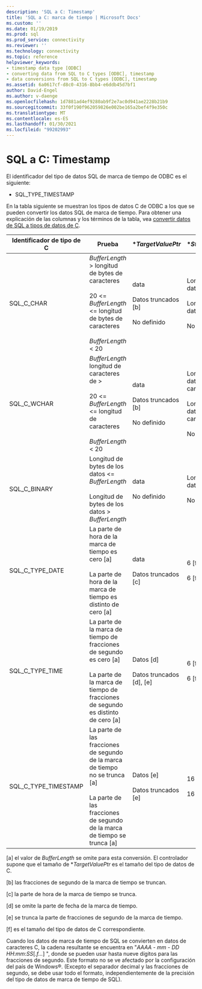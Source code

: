 ```yaml
---
description: 'SQL a C: Timestamp'
title: 'SQL a C: marca de tiempo | Microsoft Docs'
ms.custom: ''
ms.date: 01/19/2019
ms.prod: sql
ms.prod_service: connectivity
ms.reviewer: ''
ms.technology: connectivity
ms.topic: reference
helpviewer_keywords:
- timestamp data type [ODBC]
- converting data from SQL to C types [ODBC], timestamp
- data conversions from SQL to C types [ODBC], timestamp
ms.assetid: 6a0617cf-d8c0-4316-8bb4-e6ddb45d7bf1
author: David-Engel
ms.author: v-daenge
ms.openlocfilehash: 1d7881ad4ef9280ab9f2e7ac0d941ae2228b21b9
ms.sourcegitcommit: 33f0f190f962059826e002be165a2bef4f9e350c
ms.translationtype: MT
ms.contentlocale: es-ES
ms.lasthandoff: 01/30/2021
ms.locfileid: "99202993"
---
```

# <a name="sql-to-c-timestamp"></a>SQL a C: Timestamp

El identificador del tipo de datos SQL de marca de tiempo de ODBC es el siguiente:

- SQL_TYPE_TIMESTAMP  

En la tabla siguiente se muestran los tipos de datos C de ODBC a los que se pueden convertir los datos SQL de marca de tiempo. Para obtener una explicación de las columnas y los términos de la tabla, vea [convertir datos de SQL a tipos de datos de C](../../../odbc/reference/appendixes/converting-data-from-sql-to-c-data-types.md).  

|Identificador de tipo de C|Prueba|**TargetValuePtr*|**StrLen_or_IndPtr*|SQLSTATE|  
|-----------------------|----------|------------------------|----------------------------|--------------|  
|SQL_C_CHAR|*BufferLength* > longitud de bytes de caracteres<br /><br /> 20 <= *BufferLength* <= longitud de bytes de caracteres<br /><br /> *BufferLength* < 20|data<br /><br /> Datos truncados [b]<br /><br /> No definido|Longitud de los datos en bytes<br /><br /> Longitud de los datos en bytes<br /><br /> No definido|N/D<br /><br /> 01004<br /><br /> 22003|  
|SQL_C_WCHAR|*BufferLength* longitud de caracteres de ><br /><br /> 20 <= *BufferLength* <= longitud de caracteres<br /><br /> *BufferLength* < 20|data<br /><br /> Datos truncados [b]<br /><br /> No definido|Longitud de los datos en caracteres<br /><br /> Longitud de los datos en caracteres<br /><br /> No definido|N/D<br /><br /> 01004<br /><br /> 22003|  
|SQL_C_BINARY|Longitud de bytes de los datos <= *BufferLength*<br /><br /> Longitud de bytes de los datos > *BufferLength*|data<br /><br /> No definido|Longitud de los datos en bytes<br /><br /> No definido|N/D<br /><br /> 22003|  
|SQL_C_TYPE_DATE|La parte de hora de la marca de tiempo es cero [a]<br /><br /> La parte de hora de la marca de tiempo es distinto de cero [a]|data<br /><br /> Datos truncados [c]|6 [f]<br /><br /> 6 [f]|N/D<br /><br /> 01S07|  
|SQL_C_TYPE_TIME|La parte de la marca de tiempo de fracciones de segundo es cero [a]<br /><br /> La parte de la marca de tiempo de fracciones de segundo es distinto de cero [a]|Datos [d]<br /><br /> Datos truncados [d], [e]|6 [f]<br /><br /> 6 [f]|N/D<br /><br /> 01S07|  
|SQL_C_TYPE_TIMESTAMP|La parte de las fracciones de segundo de la marca de tiempo no se trunca [a]<br /><br /> La parte de las fracciones de segundo de la marca de tiempo se trunca [a]|Datos [e]<br /><br /> Datos truncados [e]|16 [f]<br /><br /> 16 [f]|N/D<br /><br /> 01S07|  

 [a] el valor de *BufferLength* se omite para esta conversión. El controlador supone que el tamaño de **TargetValuePtr* es el tamaño del tipo de datos de C.  
  
 [b] las fracciones de segundo de la marca de tiempo se truncan.  
  
 [c] la parte de hora de la marca de tiempo se trunca.  
  
 [d] se omite la parte de fecha de la marca de tiempo.  
  
 [e] se trunca la parte de fracciones de segundo de la marca de tiempo.  
  
 [f] es el tamaño del tipo de datos de C correspondiente.  

Cuando los datos de marca de tiempo de SQL se convierten en datos de caracteres C, la cadena resultante se encuentra en "*AAAA* - *mm* - *DD* *HH*:*mm*:*SS*[.*f...*] ", donde se pueden usar hasta nueve dígitos para las fracciones de segundo. Este formato no se ve afectado por la configuración del país de Windows®. (Excepto el separador decimal y las fracciones de segundo, se debe usar todo el formato, independientemente de la precisión del tipo de datos de marca de tiempo de SQL).
